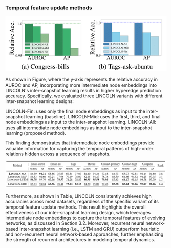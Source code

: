### Temporal feature update methods
![intermediate node embedding result](temp_exp_data.png)

As shown in Figure, where the y-axis represents the relative accuracy in AUROC and AP, incorporating more intermediate node embeddings into LINCOLN's inter-snapshot learning results in higher hyperedge prediction accuracy. Specifically, we evaluated three LINCOLN variants with different inter-snapshot learning designs:

LINCOLN-Fin: uses only the final node embeddings as input to the inter-snapshot learning (baseline).
LINCOLN-Mid: uses the first, third, and final node embeddings as input to the inter-snapshot learning.
LINCOLN-All: uses all intermediate node embeddings as input to the inter-snapshot learning (proposed method).

This finding demonstrates that intermediate node embeddings provide valuable information for capturing the temporal patterns of high-order relations hidden across a sequence of snapshots.

![temporal feature update methods](temporal%20update.png)

Furthermore, as shown in Table, LINCOLN consistently achieves high accuracies across most datasets, regardless of the specific variant of its temporal feature update methods. 
This result highlights the overall effectiveness of our inter-snapshot learning design, which leverages intermediate node embeddings to capture the temporal features of evolving networks, as discussed in Section 3.2. Moreover, recurrent neural network-based inter-snapshot learning (i.e., LSTM and GRU) outperform heuristic and non-recurrent neural network-based approaches, further emphasizing the strength of recurrent architectures in modeling temporal dynamics.